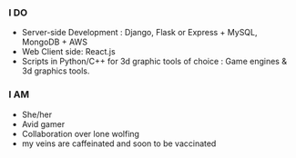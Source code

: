### I DO

- Server-side Development : Django, Flask or Express + MySQL, MongoDB + AWS
- Web Client side: React.js
- Scripts in Python/C++ for 3d graphic tools of choice : Game engines & 3d graphics tools.

### I AM

- She/her
- Avid gamer
- Collaboration over lone wolfing
- my veins are caffeinated and soon to be vaccinated
